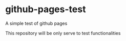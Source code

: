# github-pages-test
 A simple test of github pages

This repository will be only serve to test functionalities
